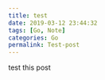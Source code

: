 ```yaml
---
title: test
date: 2019-03-12 23:44:32
tags: [Go, Note]
categories: Go
permalink: Test-post
---
```

test this post
